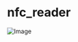 # nfc_reader

![Image](https://github.com/user-attachments/assets/b11a7fbe-26cb-4c30-b370-ab212053488d)
